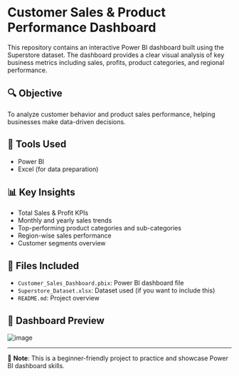 # Customer Sales & Product Performance Dashboard

This repository contains an interactive Power BI dashboard built using the Superstore dataset. The dashboard provides a clear visual analysis of key business metrics including sales, profits, product categories, and regional performance.

## 🔍 Objective
To analyze customer behavior and product sales performance, helping businesses make data-driven decisions.

## 🧰 Tools Used
- Power BI
- Excel (for data preparation)

## 📊 Key Insights
- Total Sales & Profit KPIs
- Monthly and yearly sales trends
- Top-performing product categories and sub-categories
- Region-wise sales performance
- Customer segments overview

## 📁 Files Included
- `Customer_Sales_Dashboard.pbix`: Power BI dashboard file
- `Superstore_Dataset.xlsx`: Dataset used (if you want to include this)
- `README.md`: Project overview

## 📸 Dashboard Preview
![image](https://github.com/user-attachments/assets/933096f3-0f7d-4da0-8107-3ecd4a2dc593)


---

📌 **Note**: This is a beginner-friendly project to practice and showcase Power BI dashboard skills.
